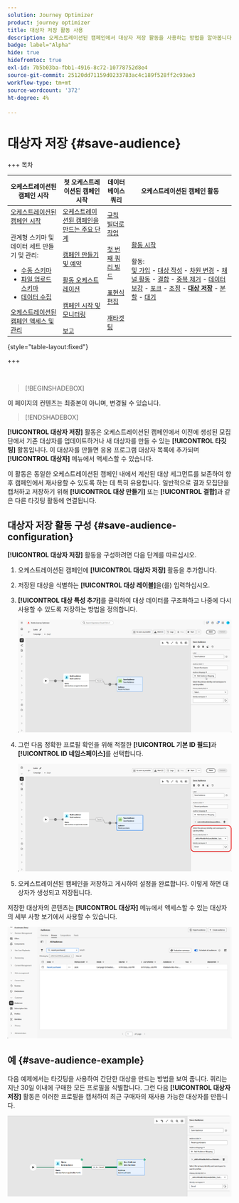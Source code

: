 ```yaml
---
solution: Journey Optimizer
product: journey optimizer
title: 대상자 저장 활동 사용
description: 오케스트레이션된 캠페인에서 대상자 저장 활동을 사용하는 방법을 알아봅니다
badge: label="Alpha"
hide: true
hidefromtoc: true
exl-id: 7b5b03ba-fbb1-4916-8c72-10778752d8e4
source-git-commit: 25120dd71159d0233783ac4c189f528ff2c93ae3
workflow-type: tm+mt
source-wordcount: '372'
ht-degree: 4%

---
```


# 대상자 저장 {#save-audience}

+++ 목차

| 오케스트레이션된 캠페인 시작 | 첫 오케스트레이션된 캠페인 시작 | 데이터베이스 쿼리 | 오케스트레이션된 캠페인 활동 |
|---|---|---|---|
| [오케스트레이션된 캠페인 시작](../gs-orchestrated-campaigns.md)<br/><br/>관계형 스키마 및 데이터 세트 만들기 및 관리:</br> <ul><li>[수동 스키마](../manual-schema.md)</li><li>[파일 업로드 스키마](../file-upload-schema.md)</li><li>[데이터 수집](../ingest-data.md)</li></ul>[오케스트레이션된 캠페인 액세스 및 관리](../access-manage-orchestrated-campaigns.md) | [오케스트레이션된 캠페인을 만드는 주요 단계](../gs-campaign-creation.md)<br/><br/>[캠페인 만들기 및 예약](../create-orchestrated-campaign.md)<br/><br/>[활동 오케스트레이션](../orchestrate-activities.md)<br/><br/>[캠페인 시작 및 모니터링](../start-monitor-campaigns.md)<br/><br/>[보고](../reporting-campaigns.md) | [규칙 빌더로 작업](../orchestrated-rule-builder.md)<br/><br/>[첫 번째 쿼리 빌드](../build-query.md)<br/><br/>[표현식 편집](../edit-expressions.md)<br/><br/>[재타겟팅](../retarget.md) | [활동 시작](about-activities.md)<br/><br/>활동:<br/>[및 가입](and-join.md) - [대상 작성](build-audience.md) - [차원 변경](change-dimension.md) - [채널 활동](channels.md) - [결합](combine.md) - [중복 제거](deduplication.md) - [데이터 보강](enrichment.md) - [포크](fork.md) - [조정](reconciliation.md) - <b>[대상 저장](save-audience.md)</b> - [분할](split.md) - [대기](wait.md) |

{style="table-layout:fixed"}

+++

<br/>

>[!BEGINSHADEBOX]

이 페이지의 컨텐츠는 최종본이 아니며, 변경될 수 있습니다.

>[!ENDSHADEBOX]

**[!UICONTROL 대상자 저장]** 활동은 오케스트레이션된 캠페인에서 이전에 생성된 모집단에서 기존 대상자를 업데이트하거나 새 대상자를 만들 수 있는 **[!UICONTROL 타깃팅]** 활동입니다. 이 대상자를 만들면 응용 프로그램 대상자 목록에 추가되며 **[!UICONTROL 대상자]** 메뉴에서 액세스할 수 있습니다.

이 활동은 동일한 오케스트레이션된 캠페인 내에서 계산된 대상 세그먼트를 보존하여 향후 캠페인에서 재사용할 수 있도록 하는 데 특히 유용합니다. 일반적으로 결과 모집단을 캡처하고 저장하기 위해 **[!UICONTROL 대상 만들기]** 또는 **[!UICONTROL 결합]**&#x200B;과 같은 다른 타깃팅 활동에 연결됩니다.

## 대상자 저장 활동 구성 {#save-audience-configuration}

**[!UICONTROL 대상자 저장]** 활동을 구성하려면 다음 단계를 따르십시오.

1. 오케스트레이션된 캠페인에 **[!UICONTROL 대상자 저장]** 활동을 추가합니다.

1. 저장된 대상을 식별하는 **[!UICONTROL 대상 레이블]**&#x200B;을(를) 입력하십시오.

1. **[!UICONTROL 대상 특성 추가]**&#x200B;를 클릭하여 대상 데이터를 구조화하고 나중에 다시 사용할 수 있도록 저장하는 방법을 정의합니다.

   ![](../assets/save-audience-1.png)

1. 그런 다음 정확한 프로필 확인을 위해 적절한 **[!UICONTROL 기본 ID 필드]**&#x200B;과 **[!UICONTROL ID 네임스페이스]**&#x200B;를 선택합니다.

   ![](../assets/save-audience-2.png)

1. 오케스트레이션된 캠페인을 저장하고 게시하여 설정을 완료합니다. 이렇게 하면 대상자가 생성되고 저장됩니다.

저장한 대상자의 콘텐츠는 **[!UICONTROL 대상자]** 메뉴에서 액세스할 수 있는 대상자의 세부 사항 보기에서 사용할 수 있습니다.

![](../assets/save-audience-3.png)

## 예 {#save-audience-example}

다음 예제에서는 타깃팅을 사용하여 간단한 대상을 만드는 방법을 보여 줍니다. 쿼리는 지난 30일 이내에 구매한 모든 프로필을 식별합니다. 그런 다음 **[!UICONTROL 대상자 저장]** 활동은 이러한 프로필을 캡처하여 최근 구매자의 재사용 가능한 대상자를 만듭니다.

![](../assets/save-audience-4.png)
